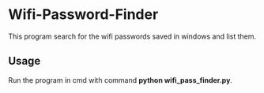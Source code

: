 # Wifi-Password-Finder
 This program search for the wifi passwords saved in windows and list them.

## Usage
Run the program in cmd with command __python wifi_pass_finder.py__.